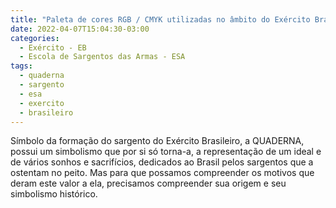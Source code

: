 ```yaml
---
title: "Paleta de cores RGB / CMYK utilizadas no âmbito do Exército Brasileiro"
date: 2022-04-07T15:04:30-03:00
categories:
  - Exército - EB
  - Escola de Sargentos das Armas - ESA
tags:
  - quaderna
  - sargento
  - esa
  - exercito
  - brasileiro
---
```

Símbolo da formação do sargento do Exército Brasileiro, a QUADERNA, possui um simbolismo que por si só torna-a, a representação de um ideal e de vários sonhos e sacrifícios, dedicados ao Brasil pelos sargentos que a ostentam no peito. Mas para que possamos compreender os motivos que deram este valor a ela, precisamos compreender sua origem e seu simbolismo histórico.

